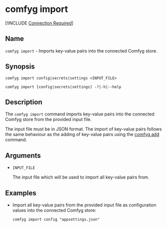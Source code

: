 ﻿# comfyg import

[!INCLUDE [Connection Required](connection_required_note.md)]

## Name

`comfyg import` - Imports key-value pairs into the connected Comfyg store.

## Synopsis

```shell
comfyg import config|secrets|settings <INPUT_FILE>

comfyg import [config|secrets|settings] -?|-h|--help
```

## Description

The `comfyg import` command imports key-value pairs into the connected Comfyg store from the provided input file.

The input file must be in JSON format. The import of key-value pairs follows the same behaviour as the adding of key-value pairs using the [comfyg add](command_add.md) command.

## Arguments

- `INPUT_FILE`

  The input file which will be used to import all key-value pairs from.

## Examples

- Import all key-value pairs from the provided input file as configuration values into the connected Comfyg store:

  ```shell
  comfyg import config "appsettings.json"
  ```
